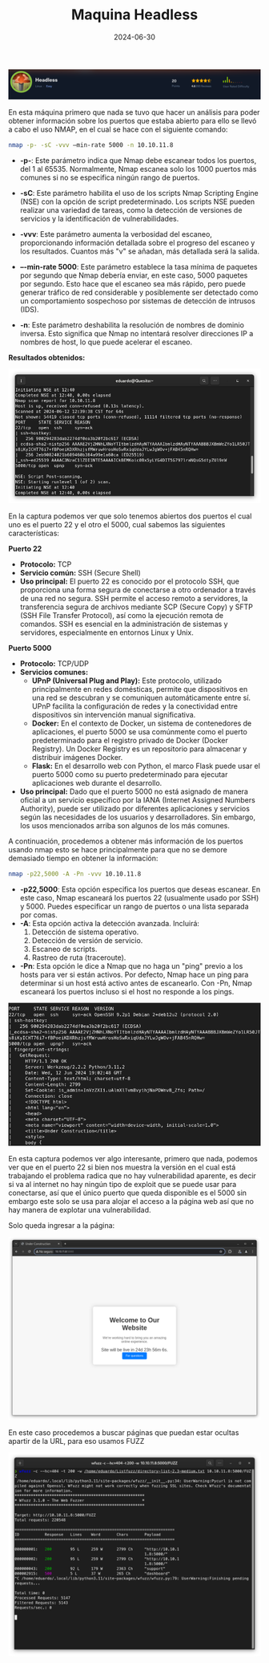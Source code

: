 ﻿---
layout: single
title: Maquina Headless
excerpt: "Abordando el desafío de la máquina Headless en HackTheBox: una intrigante aventura que, aunque aparentemente sencilla, esconde múltiples desafíos y lecciones clave."
date: 2024-06-30
classes: wide
header:
  teaser: /assets/images/MaquinaHeadless/headless.png
  teaser_home_page: true
categories:
  - HackTheBox
tags:
  - puerto 5000
  - nmap
---


<p align="center">
<img src="/assets/images/MaquinaHeadless/Aspose.Words.c51fa9d9-6a10-477b-b35c-8f7240e81596.001.png">
</p>




En esta máquina primero que nada se tuvo que hacer un análisis para poder obtener información sobre los puertos que estaba abierto para ello se llevó a cabo el uso NMAP, en el cual se hace con el siguiente comando:

```sh
nmap -p- -sC -vvv –min-rate 5000 -n 10.10.11.8 
```


- **-p-**: Este parámetro indica que Nmap debe escanear todos los puertos, del 1 al 65535. Normalmente, Nmap escanea solo los 1000 puertos más comunes si no se especifica ningún rango de puertos.

 

- **-sC**: Este parámetro habilita el uso de los scripts Nmap Scripting Engine (NSE) con la opción de script predeterminado. Los scripts NSE pueden realizar una variedad de tareas, como la detección de versiones de servicios y la identificación de vulnerabilidades.

 

- **-vvv**: Este parámetro aumenta la verbosidad del escaneo, proporcionando información detallada sobre el progreso del escaneo y los resultados. Cuantos más "v" se añadan, más detallada será la salida.

 

- **–-min-rate 5000**: Este parámetro establece la tasa mínima de paquetes por segundo que Nmap debería enviar, en este caso, 5000 paquetes por segundo. Esto hace que el escaneo sea más rápido, pero puede generar tráfico de red considerable y posiblemente ser detectado como un comportamiento sospechoso por sistemas de detección de intrusos (IDS).

 

- **-n**: Este parámetro deshabilita la resolución de nombres de dominio inversa. Esto significa que Nmap no intentará resolver direcciones IP a nombres de host, lo que puede acelerar el escaneo.

**Resultados obtenidos:**

<p align="center">
<img src="/assets/images/MaquinaHeadless/Aspose.Words.c51fa9d9-6a10-477b-b35c-8f7240e81596.002.png">
</p>

En la captura podemos ver que solo tenemos abiertos dos puertos el cual uno es el puerto 22 y el otro el 5000, cual sabemos las siguientes características:



**Puerto 22**

- **Protocolo:** TCP
- **Servicio común:** SSH (Secure Shell)
- <a name="_int_ahikk2d5"></a>**Uso principal:** El puerto 22 es conocido por el protocolo SSH, que proporciona una forma segura de conectarse a otro ordenador a través de una red no segura. SSH permite el acceso remoto a servidores, la transferencia segura de archivos mediante SCP (Secure Copy) y SFTP (SSH File Transfer Protocol), así como la ejecución remota de comandos. SSH es esencial en la administración de sistemas y servidores, especialmente en entornos Linux y Unix.

**Puerto 5000**

- **Protocolo:** TCP/UDP
- **Servicios comunes:**
  - **UPnP (Universal Plug and Play):** Este protocolo, utilizado principalmente en redes domésticas, permite que dispositivos en una red se descubran y se comuniquen automáticamente entre sí. UPnP facilita la configuración de redes y la conectividad entre dispositivos sin intervención manual significativa.
  - **Docker:** En el contexto de Docker, un sistema de contenedores de aplicaciones, el puerto 5000 se usa comúnmente como el puerto predeterminado para el registro privado de Docker (Docker Registry). Un Docker Registry es un repositorio para almacenar y distribuir imágenes Docker.
  - **Flask:** En el desarrollo web con Python, el marco Flask puede usar el puerto 5000 como su puerto predeterminado para ejecutar aplicaciones web durante el desarrollo.
- **Uso principal:** Dado que el puerto 5000 no está asignado de manera oficial a un servicio específico por la IANA (Internet Assigned Numbers Authority), puede ser utilizado por diferentes aplicaciones y servicios según las necesidades de los usuarios y desarrolladores. Sin embargo, los usos mencionados arriba son algunos de los más comunes.

A continuación, procedemos a obtener más información de los puertos usando nmap esto se hace principalmente para que no se demore demasiado tiempo en obtener la información:

```sh
nmap -p22,5000 -A -Pn -vvv 10.10.11.8
```


- **-p22,5000**: Esta opción especifica los puertos que deseas escanear. En este caso, Nmap escaneará los puertos 22 (usualmente usado por SSH) y 5000. Puedes especificar un rango de puertos o una lista separada por comas.
- **-A**: Esta opción activa la detección avanzada. Incluirá:
  1. Detección de sistema operativo.
  1. Detección de versión de servicio.
  1. Escaneo de scripts.
  1. Rastreo de ruta (traceroute).
- **-Pn**: Esta opción le dice a Nmap que no haga un "ping" previo a los hosts para ver si están activos. Por defecto, Nmap hace un ping para determinar si un host está activo antes de escanearlo. Con -Pn, Nmap escaneará los puertos incluso si el host no responde a los pings.

<p align="center">
<img src="/assets/images/MaquinaHeadless/Aspose.Words.c51fa9d9-6a10-477b-b35c-8f7240e81596.005.png">
</p>


En esta captura podemos ver algo interesante, primero que nada, podemos ver que en el puerto 22 si bien nos muestra la versión en el cual está trabajando el problema radica que no hay vulnerabilidad aparente, es decir si va al internet no hay ningún tipo de exploit que se puede usar para conectarse, así que el único puerto que queda disponible es el 5000 sin embargo este solo se usa para alojar el acceso a la página web así que no hay manera de explotar una vulnerabilidad. 

Solo queda ingresar a la página:

<p align="center">
<img src="/assets/images/MaquinaHeadless/Aspose.Words.c51fa9d9-6a10-477b-b35c-8f7240e81596.004.png">
</p>

En este caso procedemos a buscar páginas que puedan estar ocultas apartir de la URL, para eso usamos FUZZ

<p align="center">
<img src="/assets/images/MaquinaHeadless/Aspose.Words.c51fa9d9-6a10-477b-b35c-8f7240e81596.003.png">
</p>










